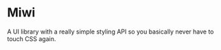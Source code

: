 # Miwi
A UI library with a really simple styling API so you basically never have to touch CSS again.